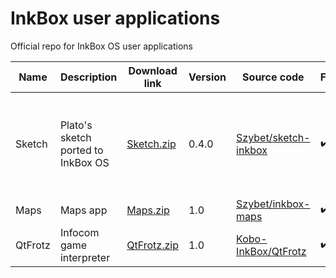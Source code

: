 # InkBox user applications
Official repo for InkBox OS user applications

| Name  | Description | Download link | Version | Source code | Fork | Author | Supported devices |
| - | - | - | - | - | - | - | - |
| Sketch | Plato's sketch ported to InkBox OS | [Sketch.zip](https://github.com/Kobo-InkBox/user-applications/raw/main/download/Sketch.zip) | 0.4.0 | [Szybet/sketch-inkbox](https://github.com/Szybet/sketch-inkbox) | :heavy_check_mark: | baskerville/Szybet | n705, n905b, n905c, n613, n236, n437, n306, n873 |
| Maps | Maps app | [Maps.zip](https://github.com/Kobo-InkBox/user-applications/raw/main/download/Maps.zip) | 1.0 | [Szybet/inkbox-maps](https://github.com/Szybet/inkbox-maps) | :heavy_check_mark: | jmfairlie/Szybet/tux-linux | all |
| QtFrotz | Infocom game interpreter | [QtFrotz.zip](https://github.com/Kobo-InkBox/user-applications/raw/main/download/QtFrotz.zip) | 1.0 | [Kobo-InkBox/QtFrotz](https://github.com/Kobo-InkBox/QtFrotz) | :heavy_check_mark: | [BigBoot](https://www.mobileread.com/forums/member.php?u=230467)/tux-linux | all |

